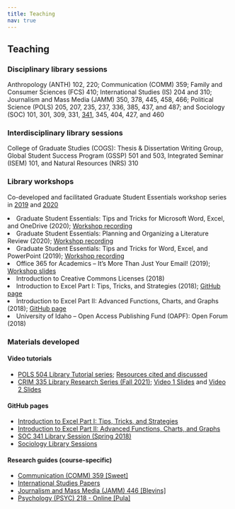 ```yaml
---
title: Teaching
nav: true
---
```


## Teaching

### Disciplinary library sessions
<p>Anthropology (ANTH) 102, 220; Communication (COMM) 359; Family and Consumer Sciences (FCS) 410; International Studies (IS) 204 and 310; Journalism and Mass Media (JAMM) 350, 378, 445, 458, 466; Political Science (POLS) 205, 207, 235, 237, 336, 385, 437, and 487; and Sociology (SOC) 101, 301, 309, 331, <a href="https://jylisadoney.github.io/soc-341" target="_blank">341</a>, 345, 404, 427, and 460</p>

### Interdisciplinary library sessions
<p>College of Graduate Studies (COGS): Thesis & Dissertation Writing Group, Global Student Success Program (GSSP) 501 and 503, Integrated Seminar (ISEM) 101, and Natural Resources (NRS) 310</p>

<!--
<ul>
  <li>AND 102: Cultural Anthropology</li>
  <li>ANTH 220: Peoples of the World</li>
  <li>ANTH/SOC 427: Racial and Ethnic Relations</li>
  <li>College of Graduate Studies (COGS), Library Session </li>
  <li>College of Graduate Studies (COGS) Thesis/Dissertation Writing Group, Library Session, co-taught</li>
  <li>FCS 401: Professional Ethics and Practice in CFCS</li>
  <li>GSSP 501: Navigating the Graduate Pathway, co-taught</li>
  <li>GSSP 503: Introduction to Graduate Research, co-taught</li>
  <li>IS 204: Special Topics - International Studies Research Methods </li>
  <li>IS 310: The United Nations</li>
  <li>ISEM 101: Special Topics - Integrated Seminar</li>
  <li>JAMM 350: Public Relations Writing and Production</li>
  <li>JAMM 378: American Television Genres</li>
  <li>JAMM 445: History of Mass Media</li>
  <li>JAMM 466: Media Campaign Strategy</li>
  <li>NRS 310: Social Science Research Methods, co-taught</li>
  <li>POLS 205: Introduction to Comparative Politics</li>
  <li>POLS 207: Introduction to Political Behavior</li>
  <li>POLS 235: Political Research Methods and Approaches</li>
  <!--<li>POLS 237: Introduction to International Politics</li>
  <li>POLS 336: Political Research Methods and Approaches II</li>
  <li>POLS 437: American Presidency</li>
  <li>POLS 487: Political Violence and Revolution</li>
  <li>SOC 101: Introduction to Sociology</li>
  <li>SOC 301: Introduction to Diversity and Stratification</li>
  <li>SOC 309: Social Science Research Methods</li>
  <li>SOC 331: Criminology Theory</li>
  <li>SOC 341: Science, Technology, and Society; <a href="https://jylisadoney.github.io/soc-341" target="_blank">GitHub page</a></li>
  <li>SOC 345: Extremism and American Society</li>
  <li>SOC 404: Special Topics - Climate Change & Society, co-taught</li>
  <li>SOC 427: Racial and Ethnic Relations</li>
  <li>SOC 460: Capstone - Sociology in Action</li>
</ul> -->

### Library workshops
<p>Co-developed and facilitated Graduate Student Essentials workshop series in <a href="https://www.youtube.com/playlist?list=PL3MdArvT5LVchT3tZAVCwHhCh3onN0PSf" target="_blank">2019</a> and <a href="https://www.youtube.com/playlist?list=PL3MdArvT5LVfhw9XxOkKUvB3f77oipDXx" target="_blank">2020</a></p>

<li>Graduate Student Essentials: Tips and Tricks for Microsoft Word, Excel, and OneDrive (2020); <a href ="https://youtu.be/VndchZNS3iI" target="_blank">Workshop recording</a></li>
<li>Graduate Student Essentials: Planning and Organizing a Literature Review (2020); <a href="https://youtu.be/KztxeVB7Fbg" target="_blank">Workshop recording</a></li>
<li>Graduate Student Essentials: Tips and Tricks for Word, Excel, and PowerPoint (2019); <a href="https://youtu.be/YspUsSyLCOQ" target="_blank">Workshop recording</a></li>
<li>Office 365 for Academics – It’s More Than Just Your Email! (2019); <a href="https://www.lib.uidaho.edu/media/workshops/Office365forAcademics.pdf" target="_blank">Workshop slides</a></li>
<li>Introduction to Creative Commons Licenses (2018)</li>
<li>Introduction to Excel Part I: Tips, Tricks, and Strategies (2018); <a href="https://jylisadoney.github.io/intro-excel-1/" target="_blank">GitHub page</a></li>
<li>Introduction to Excel Part II: Advanced Functions, Charts, and Graphs (2018); <a href="https://jylisadoney.github.io/intro-excel-2/" target="_blank">GitHub page</a></li>
<li>University of Idaho – Open Access Publishing Fund (OAPF): Open Forum (2018)</li><p></p>

<!--<ul>
  <li><a href="https://youtu.be/YspUsSyLCOQ" target="_blank">Graduate Student Essentials: Tips and Tricks for Word, Excel, and PowerPoint</a>; <a href="{{ '/images/GSE_TipsTricks-Word-Handout_2019.pdf' | relative_url }}" target="_blank">Workshop handout</a></li> 
  <li>Introduction to Creative Commons Licenses</li>
  <li>Introduction to Excel Part I: Tips, Tricks, and Strategies; <a href="https://jylisadoney.github.io/intro-excel-1/" target="_blank">GitHub page</a></li>
  <li>Introduction to Excel Part II: Advanced Functions, Charts, and Graphs; <a href="https://jylisadoney.github.io/intro-excel-2/" target="_blank">GitHub page</a></li>
  <li>Office 365 for Academics - It's More Than Just Your Email; <a href="https://www.lib.uidaho.edu/media/workshops/Office365forAcademics.pdf" target="_blank">Slides</a></li>
  <li>University of Idaho Open Access Publishing Fund, Open Forum</li>
</ul>-->

### Materials developed 

#### Video tutorials
<ul>
  <li><a href="https://www.youtube.com/playlist?list=PL3MdArvT5LVceq5Toj2XLd7NQptPWIIy0" target="_blank">POLS 504 Library Tutorial series</a>; <a href="{{ '/media/Resources-POLS504LibraryTutorials.pdf' | relative_url }}" target="_blank">Resources cited and discussed</a></li>
  <li><a href="https://youtube.com/playlist?list=PL2VCfpBUgJGiVB290KMzu0zikjULmfSrS" target="_blank">CRIM 335 Library Research Series (Fall 2021)</a>; <a href=:{{ '/media/CRIM335_Video1-Slides_202109.pdf' | relative_url}} target="_blank">Video 1 Slides</a> and <a href=:{{ '/media/CRIM335_Video2-Slides_202109.pdf' | relative_url}} target="_blank">Video 2 Slides</a></li> 
</ul>

#### GitHub pages
<ul> 
   <li><a href="https://jylisadoney.github.io/intro-excel-1/" target="_blank">Introduction to Excel Part I: Tips, Tricks, and Strategies</a></li>  
  <li><a href="https://jylisadoney.github.io/intro-excel-2/" target="_blank">Introduction to Excel Part II: Advanced Functions, Charts, and Graphs</a></li>
  <li><a href="https://jylisadoney.github.io/soc-341" target="_blank">SOC 341 Library Session (Spring 2018)</a></li>
  <li><a href="https://jylisadoney.github.io/soc" target="_blank">Sociology Library Sessions</a></li>
</ul>

#### Research guides (course-specific)
<ul>
  <li><a href="https://libguides.uidaho.edu/comm359" target="_blank">Communication (COMM) 359 [Sweet]</a></li>
  <li><a href="https://libguides.uidaho.edu/IntlStudiesPapers" target="_blank">International Studies Papers</a></li>
  <li><a href="https://libguides.uidaho.edu/jamm466" target="_blank">Journalism and Mass Media (JAMM) 446 [Blevins]</a></li>
  <li><a href="https://libguides.uidaho.edu/psyc218-online" target="_blank">Psychology (PSYC) 218 - Online [Pula]</a></li>
</ul> 
